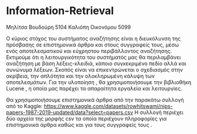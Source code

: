 # Information-Retrieval
Μηλίτσα Βουδούρη 5104
Καλιόπη Οικονόμου 5099

Ο κύριος στόχος του συστήματος αναζήτησης είναι η διευκόλυνση της πρόσβασης σε επιστημονικά άρθρα και στους συγγραφείς τους, μέσω ενός αποτελεσματικού και εύχρηστου περιβάλλοντος αναζήτησης. 
Εκτιμούμε ότι η λειτουργικότητα του συστήματός μας θα περιλαμβάνει αναζήτηση με βάση λέξεις-κλειδιά, κάποιο συγκεκριμένο πεδίο αλλά και συνώνυμα λέξεων. 
Σκοπός είναι να επικεντρώνεται ο σχεδιασμός στην ακρίβεια, την απλότητα και την ολοκληρωμένη κάλυψη των αποτελεσμάτων. 
Για την υλοποίηση , θα χρησιμοποιήσουμε την βιβλιοθήκη Lucene , η οποία μας παρέχει τα απαραίτητα εργαλεία και λειτουργίες.

Θα χρησιμοποιήσουμε επιστημονικά άρθρα από την παρακάτω συλλογή από το Κaggle:
https://www.kaggle.com/datasets/rowhitswami/nips-papers-1987-2019-updated/data?select=papers.csv
Η συλλογή περιέχει δύο αρχεία της μορφής csv τα οποία περιέχουν πληροφορίες για επιστημονικά άρθρα καθώς και για τους συγγραφείς τους .
